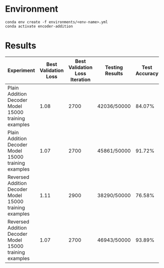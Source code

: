# Environment
```
conda env create -f environments/<env-name>.yml
conda activate encoder-addition
```

# Results

| Experiment | Best Validation Loss | Best Validation Loss Iteration | Testing Results | Test Accuracy |
|----------|----------|----------|----------|----------|
| Plain Addition Decoder Model 15000 training examples | 1.08 | 2700 | 42036/50000 | 84.07% |
| Plain Addition Decoder Model 15000 training examples | 1.07 | 2700 | 45861/50000 | 91.72% |
| Reversed Addition Decoder Model 15000 training examples | 1.11 | 2900 | 38290/50000 | 76.58% |
| Reversed Addition Decoder Model 15000 training examples | 1.07 | 2700 | 46943/50000 | 93.89% |
